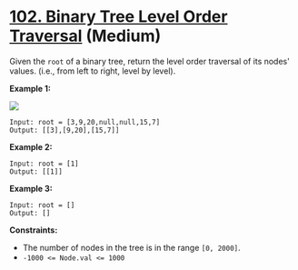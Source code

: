 # [102. Binary Tree Level Order Traversal][link] (Medium)

[link]: https://leetcode.com/problems/binary-tree-level-order-traversal/

Given the `root` of a binary tree, return the level order traversal of its nodes' values. (i.e.,
from left to right, level by level).

**Example 1:**

![](https://assets.leetcode.com/uploads/2021/02/19/tree1.jpg)

```
Input: root = [3,9,20,null,null,15,7]
Output: [[3],[9,20],[15,7]]

```

**Example 2:**

```
Input: root = [1]
Output: [[1]]

```

**Example 3:**

```
Input: root = []
Output: []

```

**Constraints:**

- The number of nodes in the tree is in the range `[0, 2000]`.
- `-1000 <= Node.val <= 1000`
